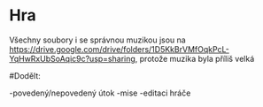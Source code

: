 # Hra

Všechny soubory i se správnou muzikou jsou na https://drive.google.com/drive/folders/1D5KkBrVMfOqkPcL-YqHwRxUbSoAqic9c?usp=sharing, protože muzika byla příliš velká

#Dodělt:

-povedený/nepovedený útok
-mise
-editaci hráče
